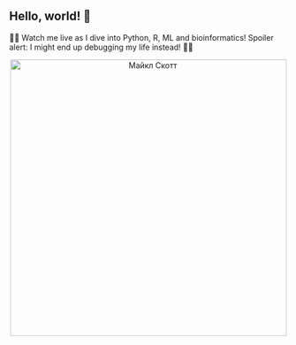 ## Hello, world! 👋

👩‍💻 Watch me live as I dive into Python, R, ML and bioinformatics! Spoiler alert: I might end up debugging my life instead! 💁‍♀️

<div align="center">
    <img src="https://media1.tenor.com/m/JEuupMZB5HwAAAAd/michael-scott-flip.gif" alt="Майкл Скотт" width="500"/>
</div>
<!--
**veronskor/veronskor** is a ✨ _special_ ✨ repository because its `README.md` (this file) appears on your GitHub profile.

Here are some ideas to get you started:

- 🔭 I’m currently working on ...
- 🌱 I’m currently learning ...
- 👯 I’m looking to collaborate on ...
- 🤔 I’m looking for help with ...
- 💬 Ask me about ...
- 📫 How to reach me: ...
- 😄 Pronouns: ...
- ⚡ Fun fact: ...
-->
